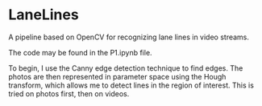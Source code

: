 # LaneLines
A pipeline based on OpenCV for recognizing lane lines in video streams.

The code may be found in the P1.ipynb file.

To begin, I use the Canny edge detection technique to find edges. The photos are then represented in parameter space using the Hough transform, which allows me to detect lines in the region of interest. This is tried on photos first, then on videos.

